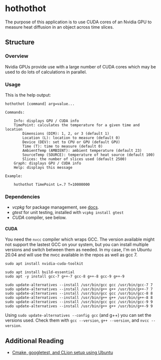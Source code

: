 # hothothot

The purpose of this application is to use CUDA cores of an Nvidia GPU to measure heat
diffusion in an object across time slices.

## Structure

### Overview

Nvidia GPUs provide use with a large number of CUDA cores which may be used to 
do lots of calculations in parallel. 

### Usage

This is the help output:

```
hothothot [command] arg=value...

Commands:

    Info: displays GPU / CUDA info
    TimePoint: calculates the temperature for a given time and location
        Dimensions (DIM): 1, 2, or 3 (default 1)
        Location (L): location to measure (default 0)
        Device (DEV): set to CPU or GPU (default GPU)
        Time (T): time to measure (default 0)
        AmbientTemp (AMBIENT): ambient temperature (default 23)
        SourceTemp (SOURCE): temperature of heat source (default 100)
        Slices: the number of slices used (default 2500)
    Graph: displays GPU / CUDA info
    Help: displays this message

Example:

    hothothot TimePoint L=.7 T=10000000
```

### Dependencies

 - *vcpkg* for package management, see [docs](https://vcpkg.readthedocs.io/).
 - *gtest* for unit testing, installed with `vcpkg install gtest`
 - *CUDA* compiler, see below.
 
#### CUDA

You need the `nvcc` compiler which wraps GCC. The version available might 
not support the lastest GCC on your system, but you can install multiple 
versions and switch between them as needed. In my case, I'm on Ubuntu 20.04 
and will use the nvcc available in the repos as well as gcc 7.

```
sudo apt install nvidia-cuda-toolkit

sudo apt install build-essential
sudo apt -y install gcc-7 g++-7 gcc-8 g++-8 gcc-9 g++-9

sudo update-alternatives --install /usr/bin/gcc gcc /usr/bin/gcc-7 7
sudo update-alternatives --install /usr/bin/g++ g++ /usr/bin/g++-7 7
sudo update-alternatives --install /usr/bin/gcc gcc /usr/bin/gcc-8 8
sudo update-alternatives --install /usr/bin/g++ g++ /usr/bin/g++-8 8
sudo update-alternatives --install /usr/bin/gcc gcc /usr/bin/gcc-9 9
sudo update-alternatives --install /usr/bin/g++ g++ /usr/bin/g++-9 9
```

Using `sudo update-alternatives --config gcc` (and g++) you can set the 
versions used. Check them with `gcc --version`, `g++ --version`, and 
`nvcc --version`.
 
## Additional Reading

- [Cmake, googletest, and CLion setup using Ubuntu](https://raymii.org/s/tutorials/Cpp_project_setup_with_cmake_and_unit_tests.html)
